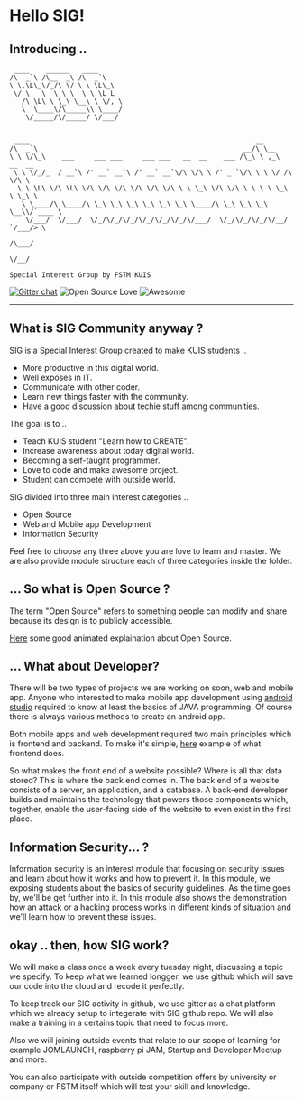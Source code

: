 # Hello SIG!

## Introducing ..


     ____    ______   ____      
    /\  _`\ /\__  _\ /\  _`\    
    \ \,\L\_\/_/\ \/ \ \ \L\_\  
     \/_\__ \  \ \ \  \ \ \L_L  
       /\ \L\ \ \_\ \__\ \ \/, \
       \ `\____\/\_____\\ \____/
        \/_____/\/_____/ \/___/ 
                            
                            
     ____                                                        __                
    /\  _`\                                                   __/\ \__             
    \ \ \/\_\    ___     ___ ___     ___ ___   __  __    ___ /\_\ \ ,_\  __  __    
     \ \ \/_/_  / __`\ /' __` __`\ /' __` __`\/\ \/\ \ /' _ `\/\ \ \ \/ /\ \/\ \   
      \ \ \L\ \/\ \L\ \/\ \/\ \/\ \/\ \/\ \/\ \ \ \_\ \/\ \/\ \ \ \ \ \_\ \ \_\ \  
       \ \____/\ \____/\ \_\ \_\ \_\ \_\ \_\ \_\ \____/\ \_\ \_\ \_\ \__\\/`____ \ 
        \/___/  \/___/  \/_/\/_/\/_/\/_/\/_/\/_/\/___/  \/_/\/_/\/_/\/__/ `/___/> \
                                                                             /\___/
                                                                             \/__/ 
 
`Special Interest Group by FSTM KUIS`

[![Gitter chat](https://img.shields.io/gitter/room/nwjs/nw.js.svg?style=flat)](https://gitter.im/sig-kuis/community)
![Open Source Love](https://badges.frapsoft.com/os/v1/open-source.svg?v=103) ![Awesome](https://cdn.rawgit.com/sindresorhus/awesome/d7305f38d29fed78fa85652e3a63e154dd8e8829/media/badge.svg)
***

## What is SIG Community anyway ?

SIG is a Special Interest Group created to make KUIS students ..
  * More productive in this digital world.
  * Well exposes in IT.
  * Communicate with other coder.
  * Learn new things faster with the community.
  * Have a good discussion about techie stuff among communities.

The goal is to ..
  * Teach KUIS student "Learn how to CREATE".
  * Increase awareness about today digital world.
  * Becoming a self-taught programmer.
  * Love to code and make awesome project.
  * Student can compete with outside world.

SIG divided into three main interest categories ..
  * Open Source
  * Web and Mobile app Development
  * Information Security

Feel free to choose any three above you are love to learn and master. We are also provide module structure each of three 
categories inside the folder.

## ... So what is Open Source ?

The term "Open Source" refers to something people can modify and share because its design is to publicly accessible.

[Here](https://youtu.be/a8fHgx9mE5U) some good animated explaination about Open Source.

## ... What about Developer?

There will be two types of projects we are working on soon, web and mobile app. 
Anyone who interested to make mobile app development using 
[android studio](https://developer.android.com/studio/index.html) required to know at 
least the basics of JAVA programming. Of course there is always various methods to create an android app. 

Both mobile apps and web development required two main principles which is frontend and backend. To make it's simple, 
[here](https://youtu.be/Q5763pPchvw) example of what frontend does. 
 
So what makes the front end of a website possible? Where is all that data stored? This is where the back end comes in. 
The back end of a website consists of a server, an application, and a database. A back-end developer builds and maintains 
the technology that powers those components which, together, enable the user-facing side of the website to even exist in 
the first place.

## Information Security... ?

Information security is an interest module that focusing on security issues and learn about how it works and how to prevent 
it. In this module, we exposing students about the basics of security guidelines. As the time goes by, we'll be get 
further into it. In this module also shows the demonstration how an attack or a hacking process works in different 
kinds of situation and we'll learn how to prevent these issues.

## okay .. then, how SIG work?

We will make a class once a week every tuesday night, discussing a topic we specify. 
To keep what we learned longger, we use 
github which will save our code into the cloud and recode it perfectly.

To keep track our SIG activity in github, we use gitter as a chat platform which we already setup to integerate with SIG github repo.
We will also make a training in a certains topic that need to focus more. 

Also we will joining outside events that relate to our scope of learning for example JOMLAUNCH, 
raspberry pi JAM, Startup and Developer Meetup and more.

You can also participate with outside competition offers by university or company or FSTM itself 
which will test your skill and knowledge.